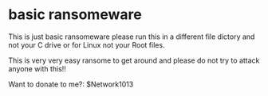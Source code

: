 # basic ransomeware

This is just basic ransomeware please run this in a different file dictory and not your C drive or for Linux not your Root files.

This is very very easy ransome to get around and please do not try to attack anyone with this!!

Want to donate to me?: $Network1013
